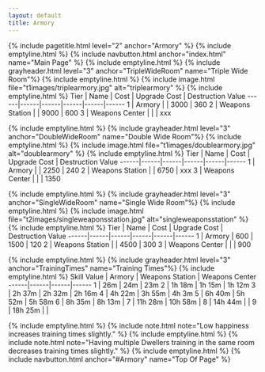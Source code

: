 ```yaml
---
layout: default
title: Armory
---
```

{% include pagetitle.html level="2" anchor="Armory" %}
{% include emptyline.html %}
{% include navbutton.html anchor="index.html" name="Main Page" %}
{% include emptyline.html %}
{% include grayheader.html level="3" anchor="TripleWideRoom" name="Triple Wide Room"%}
{% include emptyline.html %}
{% include image.html file="t1images/triplearmory.jpg" alt="triplearmory" %}
{% include emptyline.html %}
Tier | Name | Cost | Upgrade Cost | Destruction Value
------|------|------|------|------|------
1 | Armory | | 3000 | 360
2 | Weapons Station | | 9000 | 600
3 | Weapons Center | | | xxx

{% include emptyline.html %}
{% include grayheader.html level="3" anchor="DoubleWideRoom" name="Double Wide Room"%}
{% include emptyline.html %}
{% include image.html file="t1images/doublearmory.jpg" alt="doublearmory" %}
{% include emptyline.html %}
Tier | Name | Cost | Upgrade Cost | Destruction Value
------|------|------|------|------|------
1 | Armory | | 2250 | 240
2 | Weapons Station | | 6750 | xxx
3 | Weapons Center | | | 1350

{% include emptyline.html %}
{% include grayheader.html level="3" anchor="SingleWideRoom" name="Single Wide Room"%}
{% include emptyline.html %}
{% include image.html file="t2images/singleweaponsstation.jpg" alt="singleweaponsstation" %}
{% include emptyline.html %}
Tier | Name | Cost | Upgrade Cost | Destruction Value
------|------|------|------|------|------
1 | Armory | 600 | 1500 | 120
2 | Weapons Station | | 4500 | 300
3 | Weapons Center | | | 900

{% include emptyline.html %}
{% include grayheader.html level="3" anchor="TrainingTimes" name="Training Times"%}
{% include emptyline.html %}
Skill Value | Armory | Weapons Station | Weapons Center
------|------|------|------
1 | 26m | 24m | 23m
2 | 1h 18m | 1h 15m | 1h 12m
3 | 2h 37m | 2h 32m | 2h 16m
4 | 4h 22m | 3h 55m | 4h 3m
5 | 6h 40m | 5h 52m | 5h 58m
6 | 8h 35m | 8h 13m |
7 | 11h 28m | 10h 58m |
8 | 14h 44m | |
9 | 18h 25m | |

{% include emptyline.html %}
{% include note.html note="Low happiness increases training times slightly." %}
{% include emptyline.html %}
{% include note.html note="Having multiple Dwellers training in the same room decreases training times slightly." %}
{% include emptyline.html %}
{% include navbutton.html anchor="#Armory" name="Top Of Page" %}
